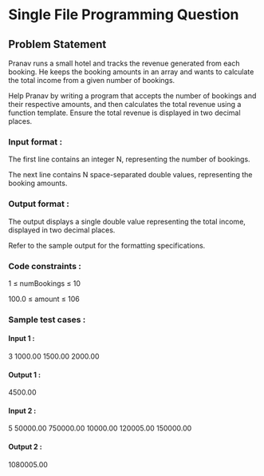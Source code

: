 # Single File Programming Question

## Problem Statement

Pranav runs a small hotel and tracks the revenue generated from each booking. He keeps the booking amounts in an array and wants to calculate the total income from a given number of bookings.

Help Pranav by writing a program that accepts the number of bookings and their respective amounts, and then calculates the total revenue using a function template. Ensure the total revenue is displayed in two decimal places.

### Input format :

The first line contains an integer N, representing the number of bookings.

The next line contains N space-separated double values, representing the booking amounts.

### Output format :

The output displays a single double value representing the total income, displayed in two decimal places.

Refer to the sample output for the formatting specifications.

### Code constraints :

1 ≤ numBookings ≤ 10

100.0 ≤ amount ≤ 106

### Sample test cases :

#### Input 1 :

3
1000.00 1500.00 2000.00

#### Output 1 :

4500.00

#### Input 2 :

5
50000.00 750000.00 10000.00 120005.00 150000.00

#### Output 2 :

1080005.00
